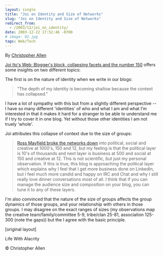 ```yaml
---
layout: single
title: "Joi on Identity and Size of Networks"
slug: "Joi on Identity and Size of Networks"
redirect_from:
  - /2003/12/joi_on_identity/
date: 2003-12-22 17:52:48 -0700
# image: 02.jpg
tags: Web/Tech
---
```


By [Christopher Allen](/lwa/about)

[Joi Ito's Web: Blogger's block, collapsing facets and the number 150](http://joi.ito.com/archives/2003/12/23/bloggers_block_collapsing_facets_and_the_number_150.html) offers some insights on two different topics:

The first is on the nature of identity when we write in our blogs:

> "The depth of my identity is becoming shallow because the context has collapsed."

I have a lot of sympathy with this but from a slightly different perspective -- I have so many different 'identities' of who and what I am and what I'm interested in that it makes it hard for a stranger to be able to understand me if I try to cover it in one blog. Yet without those other identities I am not truely 'whole'.

Joi attributes this collapse of context due to the size of groups:

> [Ross Mayfield broke the networks down](http://radio.weblogs.com/0114726/2003/02/12.html#a284) into political, social and creative at 1000's, 150 and 12, but my feeling is that the political layer is 10's of thousands and next layer is business at 500 and social at 150 and creative at 12. This is not scientific, but just my personal observation. If this is true, this blog is approaching the political layer which explains why I feel that I get more business done on LinkedIn, but I feel much more candid and happy on IRC and Chat and why I still really love dinner conversations most of all. I think that if you can manage the audience size and composition on your blog, you can tune it to any of these layers.

I'm also convinced that the nature of the size of groups affects the group dynamics of those groups, and your relationship with others in those groups. I may disagree on the exact ranges of sizes (my observations map the creative team/family/committee 5-9, tribe/clan 25-81, association 125-300 (note the gaps)) but the I agree with the basic principle.

[original layout]

Life With Alacrity

© Christopher Allen